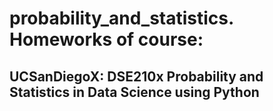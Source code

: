 # probability_and_statistics. Homeworks of course:
## UCSanDiegoX: DSE210x Probability and Statistics in Data Science using Python
